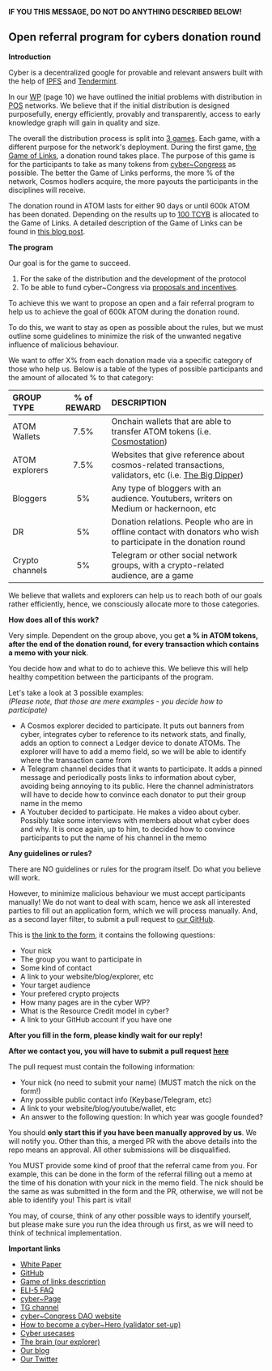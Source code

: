 **IF YOU THIS MESSAGE, DO NOT DO ANYTHING DESCRIBED BELOW!**

## Open referral program for cybers donation round

**Introduction**

Cyber is a decentralized google for provable and relevant answers built with the help of [IPFS](https://ipfs.io/) and [Tendermint](https://tendermint.com/). 

In our [WP](https://ipfs.io/ipfs/QmceNpj6HfS81PcCaQXrFMQf7LR5FTLkdG9sbSRNy3UXoZ) (page 10) we have outlined the initial problems with distribution in [POS](https://en.wikipedia.org/wiki/Proof_of_stake) networks. We believe that if the initial distribution is designed purposefully, energy efficiently, provably and transparently, access to early knowledge graph will gain in quality and size. 

The overall the distribution process is split into [3 games](https://github.com/cybercongress/congress/blob/master/ecosystem/ELI-5%20FAQ.md#what-are-the-distribution-games). 
Each game, with a different purpose for the network's deployment. During the first game, [the Game of Links](https://cybercongress.ai/game-of-links/), a donation round takes place. The purpose of this game is for the participants to take as many tokens from [cyber~Congress](https://github.com/cybercongress/congress/blob/master/ecosystem/ELI-5%20FAQ.md#what-is-cybercongress) as possible. The better the Game of Links performs, 
the more % of the network, Cosmos hodlers acquire, the more payouts the participants in the disciplines will receive.

The donation round in ATOM lasts for either 90 days or until 600k ATOM has been donated. Depending on the results up to [100 TCYB](https://github.com/cybercongress/congress/blob/master/ecosystem/ELI-5%20FAQ.md#what-are-mcyb--gcyb--tcyb--pcyb) is allocated to the Game of Links. A detailed description of the Game of Links can be found in [this blog post](https://cybercongress.ai/game-of-links/).

**The program**

Our goal is for the game to succeed. 
1) For the sake of the distribution and the development of the protocol 
2) To be able to fund cyber~Congress via [proposals and incentives](https://github.com/cybercongress/congress#values). 

To achieve this we want to propose an open and a fair referral program to help us to achieve the goal of 600k ATOM during the donation round. 

To do this, we want to stay as open as possible about the rules, but we must outline some guidelines to minimize the risk of the unwanted negative influence of malicious behaviour. 

We want to offer X% from each donation made via a specific category of those who help us. Below is a table of the types of possible participants and the amount of allocated % to that category:


|GROUP TYPE | % of REWARD | DESCRIPTION |
|:----------|:-------------:|:------|
| ATOM Wallets | 7.5% | Onchain wallets that are able to transfer ATOM tokens (i.e. [Cosmostation](https://wallet.cosmostation.io/)) |
| ATOM explorers | 7.5% | Websites that give reference about cosmos-related transactions, validators, etc (i.e. [The Big Dipper](https://cosmos.bigdipper.live/)) |
| Bloggers | 5% | Any type of bloggers with an audience. Youtubers, writers on Medium or hackernoon, etc |
| DR | 5% | Donation relations. People who are in offline contact with donators who wish to participate in the donation round |
| Crypto channels | 5% | Telegram or other social network groups, with a crypto-related audience, are a game |

We believe that wallets and explorers can help us to reach both of our goals rather efficiently, hence, we consciously allocate 
more to those categories.

**How does all of this work?**

Very simple. Dependent on the group above, you get **a % in ATOM tokens, after the end of the donation round, for every transaction which contains a memo with your nick**. 

You decide how and what to do to achieve this. We believe this will help healthy competition between the participants of the program. 

Let's take a look at 3 possible examples: <br>
*(Please note, that those are mere examples - you decide how to participate)*
- A Cosmos explorer decided to participate. It puts out banners from cyber, integrates cyber to reference to its network stats, and finally, adds an option to connect a Ledger device to donate ATOMs. The explorer will have to add a memo field, so we will be able to identify where the transaction came from  
- A Telegram channel decides that it wants to participate. It adds a pinned message and periodically posts links to information about cyber, avoiding being annoying to its public. Here the channel administrators will have to decide how to convince each donator to put their group name in the memo
- A Youtuber decided to participate. He makes a video about cyber. Possibly take some interviews with members about what cyber does and why. It is once again, up to him, to decided how to convince participants to put the name of his channel in the memo

**Any guidelines or rules?**

There are NO guidelines or rules for the program itself. Do what you believe will work. 

However, to minimize malicious behaviour we must accept participants manually! We do not want to deal with scam, hence we ask all interested parties to fill out an application form, which we will process manually. And, as a second layer filter, to submit a pull request to [our GitHub](https://github.com/cybercongress). 

This is [the link to the form](https://forms.gle/VpqxS71qjqTNegPr8), it contains the following questions:
- Your nick 
- The group you want to participate in 
- Some kind of contact
- A link to your website/blog/explorer, etc
- Your target audience
- Your prefered crypto projects
- How many pages are in the cyber WP?
- What is the Resource Credit model in cyber?
- A link to your GitHub account if you have one

**After you fill in the form, please kindly wait for our reply!** 

**After we contact you, you will have to submit a pull request [here](https://github.com/cybercongress/congress/pulls)** 

The pull request must contain the following information:
- Your nick (no need to submit your name) (MUST match the nick on the form!)
- Any possible public contact info (Keybase/Telegram, etc)
- A link to your website/blog/youtube/wallet, etc
- An answer to the following question: In which year was google founded?

You should **only start this if you have been manually approved by us**. We will notify you. Other than this, a merged PR with the above details into the repo means an approval. All other submissions will be disqualified. 

You MUST provide some kind of proof that the referral came from you. For example, this can be done in the form of the referral filling out a memo at the time of his donation with your nick in the memo field. The nick should be the same as was submitted in the form and the PR, otherwise, we will not be able to identify you! This part is vital!

You may, of course, think of any other possible ways to identify yourself, but please make sure you run the idea through us first, as we will need to think of technical implementation. 

**Important links**

- [White Paper](https://ipfs.io/ipfs/QmceNpj6HfS81PcCaQXrFMQf7LR5FTLkdG9sbSRNy3UXoZ)
- [GitHub](https://github.com/cybercongress)
- [Game of links description](https://cybercongress.ai/game-of-links/)
- [ELI-5 FAQ](https://github.com/cybercongress/congress/blob/master/ecosystem/ELI-5%20FAQ.md)
- [cyber~Page](https://cyber.page/)
- [TG channel](https://t.me/fuckgoogle)
- [cyber~Congress DAO website](https://cybercongress.ai/)
- [How to become a cyber~Hero (validator set-up)](https://cybercongress.ai/docs/cyberd/run_validator/)
- [Cyber usecases](https://github.com/cybercongress/congress/blob/master/ecosystem/usecases.md)
- [The brain (our explorer)](https://cyberd.ai/)
- [Our blog](https://cybercongress.ai/post/)
- [Our Twitter](https://twitter.com/cyber_devs)
